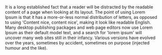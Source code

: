 It is a long established fact that a reader will be distracted by the readable content of a page
when looking at its layout. The point of using Lorem Ipsum is that it has a more-or-less normal
distribution of letters, as opposed to using 'Content nice, content nice',
making it look like readable English.
Many desktop publishing packages and web page editors now use Lorem Ipsum as their default model text,
and a search for 'lorem ipsum' will uncover many web sites still in their infancy.
Various versions have evolved over the years, sometimes by accident, sometimes on purpose
(injected humour and the like).    